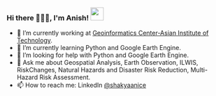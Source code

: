 ### Hi there 👋🙏🏻, I'm Anish! <img src="https://giphy.com/stickers/haydiroket-transparent-haydiroket-running-9KawrQzIwdAYg/giphy.gif" width="30">

- 🔭 I’m currently working at [Geoinformatics Center-Asian Institute of Technology](http://geoinfo.ait.ac.th/).
- 🌱 I’m currently learning Python and Google Earth Engine.
- 🤔 I’m looking for help with Python and Google Earth Engine.
- 💬 Ask me about Geospatial Analysis, Earth Observation, ILWIS, RiskChanges, Natural Hazards and Disaster Risk Reduction, Multi-Hazard Risk Assessment. 
- 📫 How to reach me: LinkedIn [@shakyaanice](https://www.linkedin.com/in/anish-ratna-shakya-47234a121/)

<!--
**shakyaanice/shakyaanice** is a ✨ _special_ ✨ repository because its `README.md` (this file) appears on your GitHub profile.

Here are some ideas to get you started:

- 🔭 I’m currently working on ...
- 🌱 I’m currently learning ...
- 👯 I’m looking to collaborate on ...
- 🤔 I’m looking for help with ...
- 💬 Ask me about ...
- 📫 How to reach me: ...
- 😄 Pronouns: ...
- ⚡ Fun fact: ...
-->
